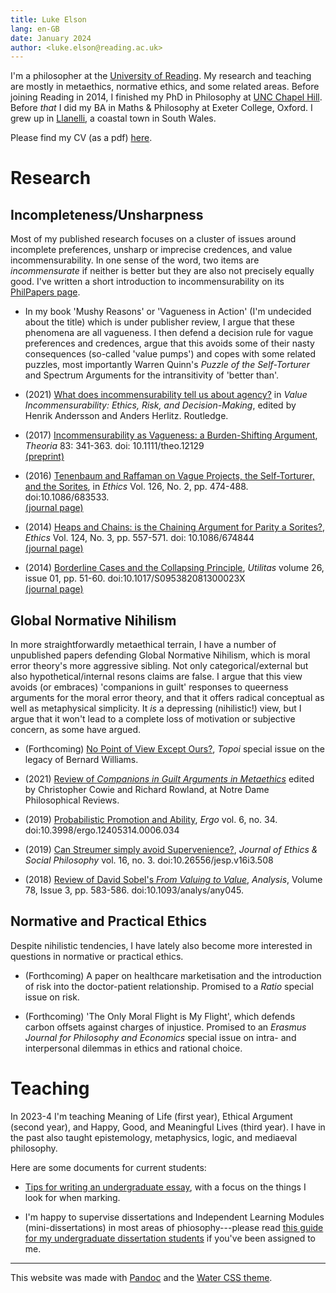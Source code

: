 ```yaml
---
title: Luke Elson
lang: en-GB
date: January 2024
author: <luke.elson@reading.ac.uk>
---
```


I'm a philosopher at the [University of
Reading](https://www.reading.ac.uk/philosophy/). My research and
teaching are mostly in metaethics, normative ethics, and some related
areas. Before joining Reading in 2014, I finished my PhD in Philosophy
at [UNC Chapel Hill](https://philosophy.unc.edu/). Before *that* I did
my BA in Maths & Philosophy at Exeter College, Oxford.  I grew up in
[Llanelli](https://en.wikipedia.org/wiki/Llanelli), a coastal town in
South Wales.

Please find my CV (as a pdf) [here](cv/cv.pdf).

# Research

## Incompleteness/Unsharpness

Most of my published research focuses on a cluster of issues around
incomplete preferences, unsharp or imprecise credences, and value
incommensurability. In one sense of the word, two items are
*incommensurate* if neither is better but they are also not precisely
equally good. I've written a short introduction to incommensurability
on its [PhilPapers
page](https://philpapers.org/browse/incommensurability-of-value).

* In my book 'Mushy Reasons' or 'Vagueness in Action' (I'm undecided
about the title) which is under publisher review, I argue that these
phenomena are all vagueness. I then defend a decision rule for vague
preferences and credences, argue that this avoids some of their nasty
consequences (so-called 'value pumps') and copes with some related
puzzles, most importantly Warren Quinn's *Puzzle of the Self-Torturer*
and Spectrum Arguments for the intransitivity of 'better than'.


* \(2021\) [What does incommensurability tell us about agency?](https://dx.doi.org/10.4324/9781003148012-13) in
*Value Incommensurability: Ethics, Risk, and Decision-Making*, edited by
Henrik Andersson and Anders Herlitz. Routledge.

* \(2017\) [Incommensurability as Vagueness: a Burden-Shifting Argument](https://onlinelibrary.wiley.com/doi/10.1111/theo.12129),
*Theoria* 83: 341-363. doi: 10.1111/theo.12129  
[(preprint)](PDFs/2017-theoria-preprint.pdf)

* \(2016\) [Tenenbaum and Raffaman on Vague Projects, the Self-Torturer,
and the Sorites](./PDFs/TenRaf.pdf), in *Ethics* Vol. 126, No. 2, pp. 474-488.
doi:10.1086/683533.  
[(journal page)](https://www.journals.uchicago.edu/doi/10.1086/683533)

* \(2014\) [Heaps and Chains: is the Chaining Argument for Parity a
Sorites?](./PDFs/HeapsAndChains.pdf), *Ethics* Vol. 124, No. 3, pp. 557-571. doi: 10.1086/674844  
[(journal page)](https://www.journals.uchicago.edu/doi/10.1086/674844)

* \(2014\) [Borderline Cases and the Collapsing Principle](./PDFs/CollapsingPrinciple.pdf), *Utilitas*
volume 26, issue 01, pp. 51-60. doi:10.1017/S095382081300023X  
[(journal page)](https://www.cambridge.org/core/journals/utilitas/article/abs/borderline-cases-and-the-collapsing-principle/C940F584A3DAA897D0CE0FAE3FEE0715)

## Global Normative Nihilism

In more straightforwardly metaethical terrain, I have a number of
unpublished papers defending Global Normative Nihilism, which is moral
error theory's more aggressive sibling. Not only categorical/external
but also hypothetical/internal resons claims are false. I argue that
this view avoids (or embraces) 'companions in guilt' responses to
queerness arguments for the moral error theory, and that it offers
radical conceptual as well as metaphysical simplicity. It *is* a
depressing (nihilistic!) view, but I argue that it won't lead to a
complete loss of motivation or subjective concern, as some have
argued.

* (Forthcoming) [No Point of View Except Ours?](./PDFs/point.pdf), *Topoi* special issue on the legacy of Bernard Williams.

* \(2021\) [Review of *Companions in Guilt Arguments in
Metaethics*](https://ndpr.nd.edu/reviews/companions-in-guilt-arguments-in-metaethics/)
edited by Christopher Cowie and Richard Rowland, at Notre Dame
Philosophical Reviews.

* \(2019\) [Probabilistic Promotion and Ability](https://quod.lib.umich.edu/e/ergo/12405314.0006.034?view=text;rgn=main), *Ergo* vol. 6, no. 34.
doi:10.3998/ergo.12405314.0006.034

* \(2019\) [Can Streumer simply avoid Supervenience?](http://www.jesp.org/index.php/jesp/article/view/508), *Journal of Ethics
& Social Philosophy* vol. 16, no. 3.
doi:10.26556/jesp.v16i3.508

* \(2018\) [Review of David Sobel's *From Valuing to Value*](https://academic.oup.com/analysis/article/78/3/583/5067172?guestAccessKey=084f2945-dc93-487b-a275-a76deff0fdc4), *Analysis*,
Volume 78, Issue 3, pp. 583-586. doi:10.1093/analys/any045.


## Normative and Practical Ethics

Despite nihilistic tendencies, I have lately also become more
interested in questions in normative or practical ethics.

* \(Forthcoming\) A paper on healthcare marketisation and the
introduction of risk into the doctor-patient relationship. Promised to
a *Ratio* special issue on risk.

* \(Forthcoming\) 'The Only Moral Flight is My Flight', which defends
carbon offsets against charges of injustice. Promised to an *Erasmus
Journal for Philosophy and Economics* special issue on intra- and
interpersonal dilemmas in ethics and rational choice.


# Teaching

In 2023-4 I'm teaching Meaning of Life (first year), Ethical Argument
(second year), and Happy, Good, and Meaningful Lives (third year). I
have in the past also taught epistemology, metaphysics, logic, and
mediaeval philosophy.

Here are some documents for current students:

*  [Tips for writing an undergraduate essay](teaching/essay-tips.html), with
a focus on the things I look for when marking.

* I'm happy to supervise dissertations and Independent Learning
Modules (mini-dissertations) in most areas of phiosophy---please read
[this guide for my undergraduate dissertation
students](teaching/dissertation-guide.html) if you've been assigned to
me.

------

This website was made with [Pandoc](https://pandoc.org/) and the [Water CSS theme](https://watercss.kognise.dev/).
